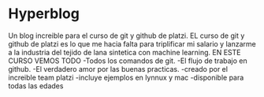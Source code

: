 # Hyperblog
Un blog increible para el curso de git y github de platzi.
EL curso de git y github de platzi es lo que me hacia falta para triplificar mi salario y lanzarme a la industria del tejido de lana sintetica con machine learning. 
EN ESTE CURSO VEMOS TODO
-Todos los comandos de git.
-El flujo de trabajo en github.
-El verdadero amor por las buenas practicas.
-creado por el increible team platzi
-incluye ejemplos en lynnux y mac
-disponible para todas las edades 

